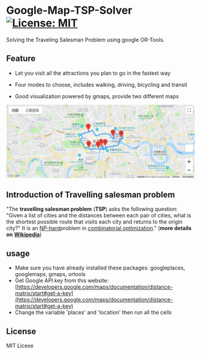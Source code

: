 # Google-Map-TSP-Solver [![License: MIT](https://img.shields.io/badge/License-MIT-yellow.svg)](https://opensource.org/licenses/MIT)

Solving the Traveling Salesman Problem using google OR-Tools.

## Feature

* Let you visit all the attractions you plan to go in the fastest way

* Four modes to choose, includes walking, driving, bicycling and transit

* Good visualization powered by gmaps, provide two different maps

![route showed on the map](googlemap.JPG)

## Introduction of Travelling salesman problem

"The **travelling salesman problem** (**TSP**) asks the following question: "Given a list of cities and the distances between each pair of cities, what is the shortest possible route that visits each city and returns to the origin city?" It is an [NP-hard](https://en.wikipedia.org/wiki/NP-hardness)problem in [combinatorial optimization](https://en.wikipedia.org/wiki/Combinatorial_optimization)." (**more details on** [**Wikipedia**](https://en.wikipedia.org/wiki/Travelling_salesman_problem))

## usage

* Make sure you have already installed these packages: googleplaces, googlemaps, gmaps, ortools
* Get Google API key from this website: [https://developers.google.com/maps/documentation/distance-matrix/start#get-a-key](https://developers.google.com/maps/documentation/distance-matrix/start#get-a-key)
* Change the variable 'places' and 'location' then run all the cells

## License
MIT Licese